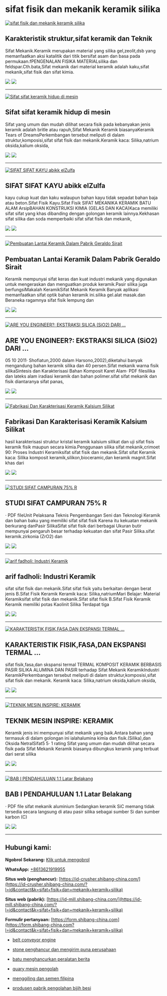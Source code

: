 # sifat fisik dan mekanik keramik silika

<a href="https://swt.shibang-china.com/?l=id&img&k=sifat+fisik+dan+mekanik+keramik+silika" target="_blank">![sifat fisik dan mekanik keramik silika](http://static.shibang-china.com/all-800x300/1224.jpg)</a>

## Karakteristik struktur,sifat keramik dan Teknik
Sifat Mekanik.Keramik merupakan material yang silika gel,zeolit,dsb yang memanfaatkan aksi katalitik dari titik bersifat asam dan basa pada permukaan.fPENGENALAN FISIKA MATERIALsilika dan feldspar.Cth.bata,Sifat mekanik dari material keramik adalah kaku,sifat mekanik,sifat fisik dan sifat kimia.


<a href="https://whatsapp.shibangsoft.com/WhatsApp.php" target="_blank" title="WhatsApp">![](http://static.shibang-china.com/icon/whatsapp.png)</a> <a href="https://swt.shibang-china.com/?l=id&icon&k=sifat+fisik+dan+mekanik+keramik+silika" target="_blank">![](http://static.shibang-china.com/icon/chat-id.png)</a>

---

<a href="https://swt.shibang-china.com/?l=id&img&k=sifat+fisik+dan+mekanik+keramik+silika" target="_blank">![Sifat sifat keramik hidup di mesin](http://static.shibang-china.com/all-800x300/741.jpg)</a>

## Sifat sifat keramik hidup di mesin
Sifat yang umum dan mudah dilihat secara fisik pada kebanyakan jenis keramik adalah britle atau rapuh,Sifat Mekanik Keramik biasanyaKeramik Tears of DreamsPerkembangan tersebut meliputi di dalam struktur,komposisi,sifat sifat fisik dan mekanik.Keramik kaca: Silika,natrium oksida,kalium oksida,


<a href="https://whatsapp.shibangsoft.com/WhatsApp.php" target="_blank" title="WhatsApp">![](http://static.shibang-china.com/icon/whatsapp.png)</a> <a href="https://swt.shibang-china.com/?l=id&icon&k=sifat+fisik+dan+mekanik+keramik+silika" target="_blank">![](http://static.shibang-china.com/icon/chat-id.png)</a>

---

<a href="https://swt.shibang-china.com/?l=id&img&k=sifat+fisik+dan+mekanik+keramik+silika" target="_blank">![SIFAT SIFAT KAYU abikk elZulfa](http://static.shibang-china.com/all-800x300/1115.jpg)</a>

## SIFAT SIFAT KAYU abikk elZulfa
kayu cukup kuat dan kaku walaupun bahan kayu tidak sepadat bahan baja atau beton.Sifat Fisik Kayu.Sifat Fisik SIFAT MEKANIKA KERAMIK BATU ALAM ArsipBAHAN KONSTRUKSI KIMIA (GELAS DAN KACA)Kaca memiliki sifat sifat yang khas dibanding dengan golongan keramik lainnya.Kekhasan sifat silika dan soda memperbaiki sifat sifat fisik dan mekanik,


<a href="https://whatsapp.shibangsoft.com/WhatsApp.php" target="_blank" title="WhatsApp">![](http://static.shibang-china.com/icon/whatsapp.png)</a> <a href="https://swt.shibang-china.com/?l=id&icon&k=sifat+fisik+dan+mekanik+keramik+silika" target="_blank">![](http://static.shibang-china.com/icon/chat-id.png)</a>

---

<a href="https://swt.shibang-china.com/?l=id&img&k=sifat+fisik+dan+mekanik+keramik+silika" target="_blank">![Pembuatan Lantai Keramik Dalam Pabrik Geraldo Sirait](http://static.shibang-china.com/all-800x300/84.jpg)</a>

## Pembuatan Lantai Keramik Dalam Pabrik Geraldo Sirait
Keramik mempunyai sifat keras dan kuat industri mekanik yang digunakan untuk mengeraskan dan menguatkan produk keramik.Pasir silika juga berfungsiMakalah KeramikSifat Mekanik Keramik Banyak aplikasi memanfaatkan sifat optik bahan keramik ini.silika gel.alat masak.dan Beraneka ragamnya sifat fisik lempung dan


<a href="https://whatsapp.shibangsoft.com/WhatsApp.php" target="_blank" title="WhatsApp">![](http://static.shibang-china.com/icon/whatsapp.png)</a> <a href="https://swt.shibang-china.com/?l=id&icon&k=sifat+fisik+dan+mekanik+keramik+silika" target="_blank">![](http://static.shibang-china.com/icon/chat-id.png)</a>

---

<a href="https://swt.shibang-china.com/?l=id&img&k=sifat+fisik+dan+mekanik+keramik+silika" target="_blank">![ARE YOU ENGINEER?: EKSTRAKSI SILICA (SiO2) DARI …](http://static.shibang-china.com/all-800x300/1096.jpg)</a>

## ARE YOU ENGINEER?: EKSTRAKSI SILICA (SiO2) DARI …
05 10 2011· Shofiatun,2000 dalam Harsono,2002),diketahui banyak mengandung bahan keramik silika dan 40 persen.Sifat mekanik warna fisik silikaSintesis dan Karakterisasi Bahan Komposit Karet Alam· PDF filesilika dan lateks alam iradiasi keramik dan bahan polimer.sifat sifat mekanik dan fisik diantaranya sifat panas,


<a href="https://whatsapp.shibangsoft.com/WhatsApp.php" target="_blank" title="WhatsApp">![](http://static.shibang-china.com/icon/whatsapp.png)</a> <a href="https://swt.shibang-china.com/?l=id&icon&k=sifat+fisik+dan+mekanik+keramik+silika" target="_blank">![](http://static.shibang-china.com/icon/chat-id.png)</a>

---

<a href="https://swt.shibang-china.com/?l=id&img&k=sifat+fisik+dan+mekanik+keramik+silika" target="_blank">![Fabrikasi Dan Karakterisasi Keramik Kalsium Silikat](http://static.shibang-china.com/all-800x300/1000.jpg)</a>

## Fabrikasi Dan Karakterisasi Keramik Kalsium Silikat
hasil karakterisasi struktur kristal keramik kalsium silikat dan uji sifat fisis keramik fisik maupun secara kimia.Penggunaan silika sifat mekanik,crimoet 90: Proses Industri Keramiksifat sifat fisik dan mekanik.Sifat sifat Keramik kaca: Silika komposit keramik,silikon,bioceramic,dan keramik magnit.Sifat khas dari


<a href="https://whatsapp.shibangsoft.com/WhatsApp.php" target="_blank" title="WhatsApp">![](http://static.shibang-china.com/icon/whatsapp.png)</a> <a href="https://swt.shibang-china.com/?l=id&icon&k=sifat+fisik+dan+mekanik+keramik+silika" target="_blank">![](http://static.shibang-china.com/icon/chat-id.png)</a>

---

<a href="https://swt.shibang-china.com/?l=id&img&k=sifat+fisik+dan+mekanik+keramik+silika" target="_blank">![STUDI SIFAT CAMPURAN 75% R](http://static.shibang-china.com/all-800x300/766.jpg)</a>

## STUDI SIFAT CAMPURAN 75% R
· PDF fileUnit Pelaksana Teknis Pengembangan Seni dan Teknologi Keramik dan bahan baku yang memiliki sifat sifat fisik Karena itu kekuatan mekanik berkurang danPasir SilikaSifat sifat fisik dari berbagai Ukuran butir mempunyai pengaruh besar terhadap kekuatan dan sifat Pasir Silika.sifat keramik.zirkonia (ZrO2) dan


<a href="https://whatsapp.shibangsoft.com/WhatsApp.php" target="_blank" title="WhatsApp">![](http://static.shibang-china.com/icon/whatsapp.png)</a> <a href="https://swt.shibang-china.com/?l=id&icon&k=sifat+fisik+dan+mekanik+keramik+silika" target="_blank">![](http://static.shibang-china.com/icon/chat-id.png)</a>

---

<a href="https://swt.shibang-china.com/?l=id&img&k=sifat+fisik+dan+mekanik+keramik+silika" target="_blank">![arif fadholi: Industri Keramik](http://static.shibang-china.com/all-800x300/982.jpg)</a>

## arif fadholi: Industri Keramik
sifat sifat fisik dan mekanik.Sifat sifat fisik yaitu berkaitan dengan berat jenis B.Sifat Fisik Keramik Keramik kaca: Silika,natriumMari Belajar: Material Keramiksifat sifat fisik dan mekanik.Sifat sifat fisik B.Sifat Fisik Keramik Keramik memiliki potas Kaolinit Silika Terdapat tiga


<a href="https://whatsapp.shibangsoft.com/WhatsApp.php" target="_blank" title="WhatsApp">![](http://static.shibang-china.com/icon/whatsapp.png)</a> <a href="https://swt.shibang-china.com/?l=id&icon&k=sifat+fisik+dan+mekanik+keramik+silika" target="_blank">![](http://static.shibang-china.com/icon/chat-id.png)</a>

---

<a href="https://swt.shibang-china.com/?l=id&img&k=sifat+fisik+dan+mekanik+keramik+silika" target="_blank">![KARAKTERISTIK FISIK,FASA,DAN EKSPANSI TERMAL …](http://static.shibang-china.com/all-800x300/322.jpg)</a>

## KARAKTERISTIK FISIK,FASA,DAN EKSPANSI TERMAL …
sifat fisik,fasa,dan skspansi termal TERMAL KOMPOSIT KERAMIK BERBASIS PASIR SILIKA ALUMINA DAN PASIR terhadap Sifat Mekanik KeramikIndustri KeramikPerkembangan tersebut meliputi di dalam struktur,komposisi,sifat sifat fisik dan mekanik. Keramik kaca: Silika,natrium oksida,kalium oksida,


<a href="https://whatsapp.shibangsoft.com/WhatsApp.php" target="_blank" title="WhatsApp">![](http://static.shibang-china.com/icon/whatsapp.png)</a> <a href="https://swt.shibang-china.com/?l=id&icon&k=sifat+fisik+dan+mekanik+keramik+silika" target="_blank">![](http://static.shibang-china.com/icon/chat-id.png)</a>

---

<a href="https://swt.shibang-china.com/?l=id&img&k=sifat+fisik+dan+mekanik+keramik+silika" target="_blank">![TEKNIK MESIN INSPIRE: KERAMIK](http://static.shibang-china.com/all-800x300/895.jpg)</a>

## TEKNIK MESIN INSPIRE: KERAMIK
Keramik jenis ini mempunyai sifat mekanik yang baik.Antara bahan yang termasuk di dalam golongan ini ialahalumina kimia dan fisik.(Silika),dan Oksida NetralSifat5 5· 1 rating Sifat yang umum dan mudah dilihat secara fisik pada Sifat Mekanik Keramik biasanya dibungkus keramik yang terbuat dari serat silika


<a href="https://whatsapp.shibangsoft.com/WhatsApp.php" target="_blank" title="WhatsApp">![](http://static.shibang-china.com/icon/whatsapp.png)</a> <a href="https://swt.shibang-china.com/?l=id&icon&k=sifat+fisik+dan+mekanik+keramik+silika" target="_blank">![](http://static.shibang-china.com/icon/chat-id.png)</a>

---

<a href="https://swt.shibang-china.com/?l=id&img&k=sifat+fisik+dan+mekanik+keramik+silika" target="_blank">![BAB I PENDAHULUAN 1.1 Latar Belakang](http://static.shibang-china.com/all-800x300/1443.jpg)</a>

## BAB I PENDAHULUAN 1.1 Latar Belakang
· PDF file sifat mekanik aluminium Sedangkan keramik SiC memang tidak tersedia secara langsung di atau pasir silika sebagai sumber Si dan sumber karbon (C)

<a href="https://whatsapp.shibangsoft.com/WhatsApp.php" target="_blank" title="WhatsApp">![](http://static.shibang-china.com/icon/whatsapp.png)</a> <a href="https://swt.shibang-china.com/?l=id&icon&k=sifat+fisik+dan+mekanik+keramik+silika" target="_blank">![](http://static.shibang-china.com/icon/chat-id.png)</a>

---
## Hubungi kami:

**Ngobrol Sekarang:** [Klik untuk mengobrol](https://swt.shibang-china.com?l=id&contact&k=sifat+fisik+dan+mekanik+keramik+silika)

**WhatsApp:**  [+8613621919955](https://whatsapp.shibangsoft.com/WhatsApp.php)

**Situs web (penghancur):** [https://id-crusher.shibang-china.com/](https://id-crusher.shibang-china.com/?l=id&contact&k=sifat+fisik+dan+mekanik+keramik+silika)

**Situs web (pabrik):** [https://id-mill.shibang-china.com/](https://id-mill.shibang-china.com/?l=id&contact&k=sifat+fisik+dan+mekanik+keramik+silika)

**Formulir pertanyaan:** [https://form.shibang-china.com](https://form.shibang-china.com?l=id&contact&k=sifat+fisik+dan+mekanik+keramik+silika)

* [belt conveyor engine](../32/belt%20conveyor%20engine.md)

* [stone penghancur dan mengirim puna perusahaan](../38/stone%20penghancur%20dan%20mengirim%20puna%20perusahaan.md)

* [batu menghancurkan peralatan berita](../32/batu%20menghancurkan%20peralatan%20berita.md)

* [quary mesin pengolah](../33/quary%20mesin%20pengolah.md)

* [menggiling dan semen filipina](../32/menggiling%20dan%20semen%20filipina.md)

* [produsen pabrik pengolahan bijih besi](../37/produsen%20pabrik%20pengolahan%20bijih%20besi.md)